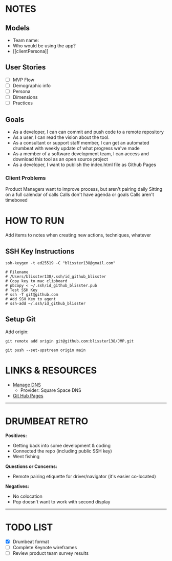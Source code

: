 # NOTES

## Models
- Team name: 
- Who would be using the app?
- [[clientPersona]]

## User Stories
- [ ] MVP Flow
- [ ] Demographic info
- [ ] Persona
- [ ] Dimensions
- [ ] Practices

## Goals
- As a developer, I can can commit and push code to a remote repository
- As a user, I can read the vision about the tool.
- As a consultant or support staff member, I can get an automated drumbeat with weekly update of what progress we've made
- As a member of a software development team, I can access and download this tool as an open source project
- As a developer, I want to publish the index.html file as Github Pages

### Client Problems
Product Managers want to improve process, but aren't pairing daily
Sitting on a full calendar of calls
Calls don't have agenda or goals
Calls aren't timeboxed

# HOW TO RUN
Add items to notes when creating new actions, techniques, whatever

## SSH Key Instructions
```
ssh-keygen -t ed25519 -C "blisster138@gmail.com"

# Filename
# /Users/blisster138/.ssh/id_github_blisster
# Copy key to mac clipboard
# pbcopy < ~/.ssh/id_github_blisster.pub
# Test SSH Key
# ssh -T git@github.com
# Add SSH Key to agent
# ssh-add ~/.ssh/id_github_blisster
```

## Setup Git
Add origin:
```
git remote add origin git@github.com:blisster138/JMP.git

git push --set-upstream origin main
```

# LINKS & RESOURCES
- [Manage DNS](https://account.squarespace.com/domains/managed/custosarcanum.com)
  - Provider: Square Space DNS
- [Git Hub Pages](https://docs.github.com/en/pages/getting-started-with-github-pages/creating-a-github-pages-site#creating-your-site)

---------------------------------------------------

# DRUMBEAT RETRO
**Positives:**
- Getting back into some development & coding
- Connected the repo (including public SSH key)
- Went fishing

**Questions or Concerns:**
- Remote pairing etiquette for driver/navigator (it's easier co-located)

**Negatives:**
- No colocation
- Pop doesn't want to work with second display

---------------------------------------------------

# TODO LIST
- [X] Drumbeat format
- [ ] Complete Keynote wireframes
- [ ] Review product team survey results